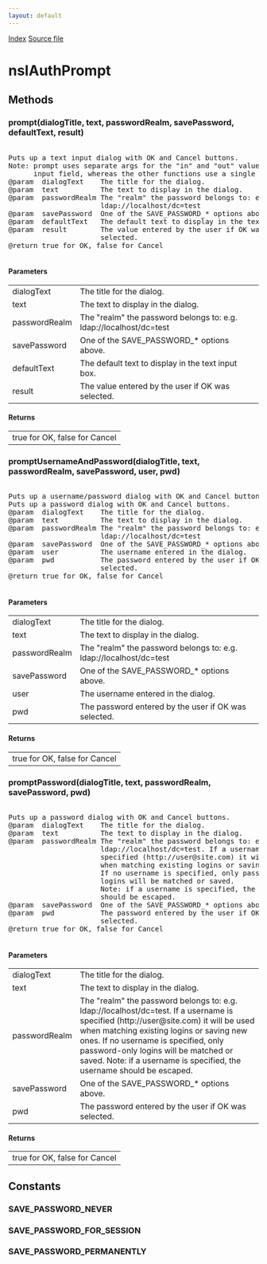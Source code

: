 ```yaml
---
layout: default
---
```

<div id='links'><a href="../index.html">Index</a>
<a href="http://dxr.mozilla.org/mozilla-central/source/netwerk/base/public/nsIAuthPrompt.idl">Source file</a>
</div>

# nsIAuthPrompt #

## Methods ##

### prompt(dialogTitle, text, passwordRealm, savePassword, defaultText, result) ###
<pre>  
Puts up a text input dialog with OK and Cancel buttons.  
Note: prompt uses separate args for the "in" and "out" values of the  
      input field, whereas the other functions use a single inout arg.  
@param  dialogText    The title for the dialog.  
@param  text          The text to display in the dialog.  
@param  passwordRealm The "realm" the password belongs to: e.g.  
                      ldap://localhost/dc=test  
@param  savePassword  One of the SAVE_PASSWORD_* options above.  
@param  defaultText   The default text to display in the text input box.  
@param  result        The value entered by the user if OK was  
                      selected.  
@return true for OK, false for Cancel  
  
</pre>
#### Parameters ####

<table>

<tr>
<td>dialogText</td>
<td>The title for the dialog.  
</td>
</tr>

<tr>
<td>text</td>
<td>The text to display in the dialog.  
</td>
</tr>

<tr>
<td>passwordRealm</td>
<td>The "realm" the password belongs to: e.g.  
                      ldap://localhost/dc=test  
</td>
</tr>

<tr>
<td>savePassword</td>
<td>One of the SAVE_PASSWORD_* options above.  
</td>
</tr>

<tr>
<td>defaultText</td>
<td>The default text to display in the text input box.  
</td>
</tr>

<tr>
<td>result</td>
<td>The value entered by the user if OK was  
                      selected.  
</td>
</tr>

</table>

#### Returns ####

<table>

<tr>
<td>true for OK, false for Cancel  
</td>
</tr>

</table>

### promptUsernameAndPassword(dialogTitle, text, passwordRealm, savePassword, user, pwd) ###
<pre>  
Puts up a username/password dialog with OK and Cancel buttons.  
Puts up a password dialog with OK and Cancel buttons.  
@param  dialogText    The title for the dialog.  
@param  text          The text to display in the dialog.  
@param  passwordRealm The "realm" the password belongs to: e.g.  
                      ldap://localhost/dc=test  
@param  savePassword  One of the SAVE_PASSWORD_* options above.  
@param  user          The username entered in the dialog.  
@param  pwd           The password entered by the user if OK was  
                      selected.  
@return true for OK, false for Cancel  
  
</pre>
#### Parameters ####

<table>

<tr>
<td>dialogText</td>
<td>The title for the dialog.  
</td>
</tr>

<tr>
<td>text</td>
<td>The text to display in the dialog.  
</td>
</tr>

<tr>
<td>passwordRealm</td>
<td>The "realm" the password belongs to: e.g.  
                      ldap://localhost/dc=test  
</td>
</tr>

<tr>
<td>savePassword</td>
<td>One of the SAVE_PASSWORD_* options above.  
</td>
</tr>

<tr>
<td>user</td>
<td>The username entered in the dialog.  
</td>
</tr>

<tr>
<td>pwd</td>
<td>The password entered by the user if OK was  
                      selected.  
</td>
</tr>

</table>

#### Returns ####

<table>

<tr>
<td>true for OK, false for Cancel  
</td>
</tr>

</table>

### promptPassword(dialogTitle, text, passwordRealm, savePassword, pwd) ###
<pre>  
Puts up a password dialog with OK and Cancel buttons.  
@param  dialogText    The title for the dialog.  
@param  text          The text to display in the dialog.  
@param  passwordRealm The "realm" the password belongs to: e.g.  
                      ldap://localhost/dc=test. If a username is  
                      specified (http://user@site.com) it will be used  
                      when matching existing logins or saving new ones.  
                      If no username is specified, only password-only  
                      logins will be matched or saved.  
                      Note: if a username is specified, the username  
                      should be escaped.  
@param  savePassword  One of the SAVE_PASSWORD_* options above.  
@param  pwd           The password entered by the user if OK was  
                      selected.  
@return true for OK, false for Cancel  
  
</pre>
#### Parameters ####

<table>

<tr>
<td>dialogText</td>
<td>The title for the dialog.  
</td>
</tr>

<tr>
<td>text</td>
<td>The text to display in the dialog.  
</td>
</tr>

<tr>
<td>passwordRealm</td>
<td>The "realm" the password belongs to: e.g.  
                      ldap://localhost/dc=test. If a username is  
                      specified (http://user@site.com) it will be used  
                      when matching existing logins or saving new ones.  
                      If no username is specified, only password-only  
                      logins will be matched or saved.  
                      Note: if a username is specified, the username  
                      should be escaped.  
</td>
</tr>

<tr>
<td>savePassword</td>
<td>One of the SAVE_PASSWORD_* options above.  
</td>
</tr>

<tr>
<td>pwd</td>
<td>The password entered by the user if OK was  
                      selected.  
</td>
</tr>

</table>

#### Returns ####

<table>

<tr>
<td>true for OK, false for Cancel  
</td>
</tr>

</table>

## Constants ##

### SAVE_PASSWORD_NEVER ###

### SAVE_PASSWORD_FOR_SESSION ###

### SAVE_PASSWORD_PERMANENTLY ###
